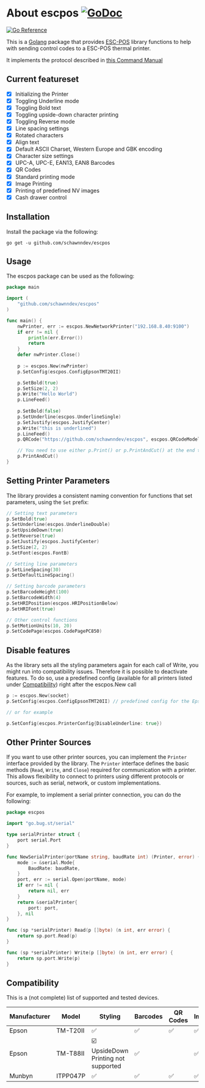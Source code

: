 # About escpos [![GoDoc](https://godoc.org/github.com/schawnndev/escpos?status.svg)](https://godoc.org/github.com/schawnndev/escpos)
[![Go Reference](https://pkg.go.dev/badge/github.com/schawnndev/escpos.svg)](https://pkg.go.dev/github.com/schawnndev/escpos)

This is a [Golang](http://www.golang.org/project) package that provides
[ESC-POS](https://en.wikipedia.org/wiki/ESC/P) library functions to help with
sending control codes to a ESC-POS thermal printer.

It implements the protocol described in [this Command Manual](https://pos-x.com/download/escpos-programming-manual/)

## Current featureset
  * [x] Initializing the Printer
  * [x] Toggling Underline mode
  * [x] Toggling Bold text
  * [x] Toggling upside-down character printing
  * [x] Toggling Reverse mode
  * [x] Line spacing settings
  * [x] Rotated characters
  * [x] Align text
  * [x] Default ASCII Charset, Western Europe and GBK encoding
  * [x] Character size settings
  * [x] UPC-A, UPC-E, EAN13, EAN8 Barcodes
  * [x] QR Codes
  * [x] Standard printing mode
  * [x] Image Printing
  * [x] Printing of predefined NV images
  * [x] Cash drawer control

## Installation ##

Install the package via the following:

    go get -u github.com/schawnndev/escpos

## Usage ##

The escpos package can be used as the following:

```go
package main

import (
	"github.com/schawnndev/escpos"
)

func main() {
	nwPrinter, err := escpos.NewNetworkPrinter("192.168.8.40:9100")
	if err != nil {
		println(err.Error())
		return
	}
	defer nwPrinter.Close()
	
	p := escpos.New(nwPrinter)
	p.SetConfig(escpos.ConfigEpsonTMT20II)

	p.SetBold(true)
	p.SetSize(2, 2)
	p.Write("Hello World")
	p.LineFeed()
	
	p.SetBold(false)
	p.SetUnderline(escpos.UnderlineSingle)
	p.SetJustify(escpos.JustifyCenter)
	p.Write("this is underlined")
	p.LineFeed()
	p.QRCode("https://github.com/schawnndev/escpos", escpos.QRCodeModel2, 3, escpos.QRCodeErrorCorrectionLevelL)

	// You need to use either p.Print() or p.PrintAndCut() at the end to send the data to the printer.
	p.PrintAndCut()
}
```

## Setting Printer Parameters ##

The library provides a consistent naming convention for functions that set parameters, using the `Set` prefix:

```go
// Setting text parameters
p.SetBold(true)
p.SetUnderline(escpos.UnderlineDouble)
p.SetUpsideDown(true)
p.SetReverse(true)
p.SetJustify(escpos.JustifyCenter)
p.SetSize(2, 2)
p.SetFont(escpos.FontB)

// Setting line parameters
p.SetLineSpacing(30)
p.SetDefaultLineSpacing()

// Setting barcode parameters
p.SetBarcodeHeight(100)
p.SetBarcodeWidth(4)
p.SetHRIPosition(escpos.HRIPositionBelow)
p.SetHRIFont(true)

// Other control functions
p.SetMotionUnits(10, 20)
p.SetCodePage(escpos.CodePagePC850)
```

## Disable features ##

As the library sets all the styling parameters again for each call of Write, you might run into compatibility issues. Therefore it is possible to deactivate features.
To do so, use a predefined config (available for all printers listed under [Compatibility](#Compatibility)) right after the escpos.New call

```go
p := escpos.New(socket)
p.SetConfig(escpos.ConfigEpsonTMT20II) // predefined config for the Epson TM-T20II

// or for example

p.SetConfig(escpos.PrinterConfig{DisableUnderline: true})
```

## Other Printer Sources ##

If you want to use other printer sources, you can implement the `Printer` interface provided by the library.
The `Printer` interface defines the basic methods (`Read`, `Write`, and `Close`) required for communication with a printer.
This allows flexibility to connect to printers using different protocols or sources, such as serial, network, or custom implementations.

For example, to implement a serial printer connection, you can do the following:

```go
package escpos

import "go.bug.st/serial"

type serialPrinter struct {
	port serial.Port
}

func NewSerialPrinter(portName string, baudRate int) (Printer, error) {
	mode := &serial.Mode{
		BaudRate: baudRate,
	}
	port, err := serial.Open(portName, mode)
	if err != nil {
		return nil, err
	}
	return &serialPrinter{
		port: port,
	}, nil
}

func (sp *serialPrinter) Read(p []byte) (n int, err error) {
	return sp.port.Read(p)
}

func (sp *serialPrinter) Write(p []byte) (n int, err error) {
	return sp.port.Write(p)
}
```

## Compatibility ##

This is a (not complete) list of supported and tested devices.

| Manufacturer | Model    | Styling   | Barcodes | QR Codes | Images |
|--------------|----------| --------- | -------- | ------ | ------ |
| Epson        | TM-T20II | ✅        | ✅        | ✅     | ✅     |
| Epson        | TM-T88II | ☑️<br/>UpsideDown Printing not supported  | ✅        |       | ✅     |
| Munbyn       | ITPP047P | ✅  | ✅        |  ✅    | ✅     |
